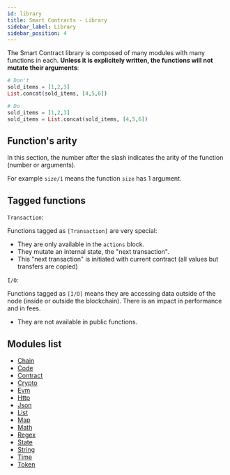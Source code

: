 ```yaml
---
id: library
title: Smart Contracts - Library
sidebar_label: Library
sidebar_position: 4
---
```


The Smart Contract library is composed of many modules with many functions in each.
**Unless it is explicitely written, the functions will not mutate their arguments**:

```elixir
# Don't
sold_items = [1,2,3]
List.concat(sold_items, [4,5,6])

# Do
sold_items = [1,2,3]
sold_items = List.concat(sold_items, [4,5,6])
```

## Function's arity

In this section, the number after the slash indicates the arity of the function (number or arguments).

For example `size/1` means the function `size` has 1 argument.

## Tagged functions

`Transaction`:

Functions tagged as `[Transaction]` are very special:

- They are only available in the `actions` block.
- They mutate an internal state, the "next transaction".
- This "next transaction" is initiated with current contract (all values but transfers are copied)

`I/O`:

Functions tagged as `[I/O]` means they are accessing data outside of the node (inside or outside the blockchain). There is an impact in performance and in fees.

- They are not available in public functions.

## Modules list

- [Chain](/build/smart-contracts/language/library/chain)
- [Code](/build/smart-contracts/language/library/code)
- [Contract](/build/smart-contracts/language/library/contract)
- [Crypto](/build/smart-contracts/language/library/crypto)
- [Evm](/build/smart-contracts/language/library/evm)
- [Http](/build/smart-contracts/language/library/http)
- [Json](/build/smart-contracts/language/library/json)
- [List](/build/smart-contracts/language/library/list)
- [Map](/build/smart-contracts/language/library/map)
- [Math](/build/smart-contracts/language/library/math)
- [Regex](/build/smart-contracts/language/library/regex)
- [State](/build/smart-contracts/language/library/state)
- [String](/build/smart-contracts/language/library/string)
- [Time](/build/smart-contracts/language/library/time)
- [Token](/build/smart-contracts/language/library/token)
